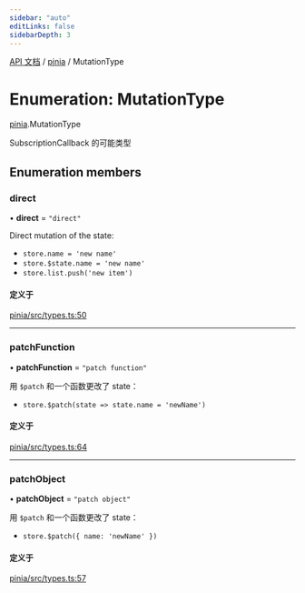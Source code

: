 ```yaml
---
sidebar: "auto"
editLinks: false
sidebarDepth: 3
---
```


[API 文档](../index.md) / [pinia](../modules/pinia.md) / MutationType

# Enumeration: MutationType

[pinia](../modules/pinia.md).MutationType

SubscriptionCallback 的可能类型

## Enumeration members

### direct

• **direct** = `"direct"`

Direct mutation of the state:

- `store.name = 'new name'`
- `store.$state.name = 'new name'`
- `store.list.push('new item')`

#### 定义于

[pinia/src/types.ts:50](https://github.com/posva/pinia/blob/46c50b2/packages/pinia/src/types.ts#L50)

___

### patchFunction

• **patchFunction** = `"patch function"`

用 `$patch` 和一个函数更改了 state：

- `store.$patch(state => state.name = 'newName')`

#### 定义于

[pinia/src/types.ts:64](https://github.com/posva/pinia/blob/46c50b2/packages/pinia/src/types.ts#L64)

___

### patchObject

• **patchObject** = `"patch object"`

用 `$patch` 和一个函数更改了 state：

- `store.$patch({ name: 'newName' })`

#### 定义于

[pinia/src/types.ts:57](https://github.com/posva/pinia/blob/46c50b2/packages/pinia/src/types.ts#L57)
